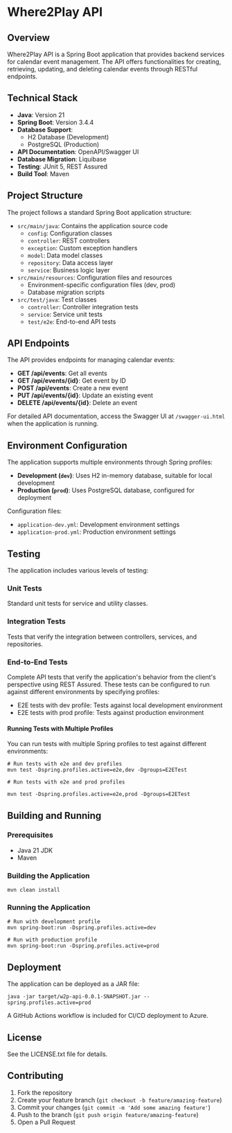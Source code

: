 # Where2Play API

## Overview

Where2Play API is a Spring Boot application that provides backend services for calendar event management. The API offers functionalities for creating, retrieving, updating, and deleting calendar events through RESTful endpoints.

## Technical Stack

- **Java**: Version 21
- **Spring Boot**: Version 3.4.4
- **Database Support**:
    - H2 Database (Development)
    - PostgreSQL (Production)
- **API Documentation**: OpenAPI/Swagger UI
- **Database Migration**: Liquibase
- **Testing**: JUnit 5, REST Assured
- **Build Tool**: Maven

## Project Structure

The project follows a standard Spring Boot application structure:

- `src/main/java`: Contains the application source code
    - `config`: Configuration classes
    - `controller`: REST controllers
    - `exception`: Custom exception handlers
    - `model`: Data model classes
    - `repository`: Data access layer
    - `service`: Business logic layer
- `src/main/resources`: Configuration files and resources
    - Environment-specific configuration files (dev, prod)
    - Database migration scripts
- `src/test/java`: Test classes
    - `controller`: Controller integration tests
    - `service`: Service unit tests
    - `test/e2e`: End-to-end API tests

## API Endpoints

The API provides endpoints for managing calendar events:

- **GET /api/events**: Get all events
- **GET /api/events/{id}**: Get event by ID
- **POST /api/events**: Create a new event
- **PUT /api/events/{id}**: Update an existing event
- **DELETE /api/events/{id}**: Delete an event

For detailed API documentation, access the Swagger UI at `/swagger-ui.html` when the application is running.

## Environment Configuration

The application supports multiple environments through Spring profiles:

- **Development (`dev`)**: Uses H2 in-memory database, suitable for local development
- **Production (`prod`)**: Uses PostgreSQL database, configured for deployment

Configuration files:
- `application-dev.yml`: Development environment settings
- `application-prod.yml`: Production environment settings

## Testing

The application includes various levels of testing:

### Unit Tests
Standard unit tests for service and utility classes.

### Integration Tests
Tests that verify the integration between controllers, services, and repositories.

### End-to-End Tests
Complete API tests that verify the application's behavior from the client's perspective using REST Assured. These tests can be configured to run against different environments by specifying profiles:

- E2E tests with dev profile: Tests against local development environment
- E2E tests with prod profile: Tests against production environment

#### Running Tests with Multiple Profiles

You can run tests with multiple Spring profiles to test against different environments:

```shell script
# Run tests with e2e and dev profiles
mvn test -Dspring.profiles.active=e2e,dev -Dgroups=E2ETest

# Run tests with e2e and prod profiles

mvn test -Dspring.profiles.active=e2e,prod -Dgroups=E2ETest
```


## Building and Running

### Prerequisites

- Java 21 JDK
- Maven

### Building the Application

```shell script
mvn clean install
```


### Running the Application

```shell script
# Run with development profile
mvn spring-boot:run -Dspring.profiles.active=dev

# Run with production profile
mvn spring-boot:run -Dspring.profiles.active=prod
```


## Deployment

The application can be deployed as a JAR file:

```shell script
java -jar target/w2p-api-0.0.1-SNAPSHOT.jar --spring.profiles.active=prod
```


A GitHub Actions workflow is included for CI/CD deployment to Azure.

## License

See the LICENSE.txt file for details.

## Contributing

1. Fork the repository
2. Create your feature branch (`git checkout -b feature/amazing-feature`)
3. Commit your changes (`git commit -m 'Add some amazing feature'`)
4. Push to the branch (`git push origin feature/amazing-feature`)
5. Open a Pull Request